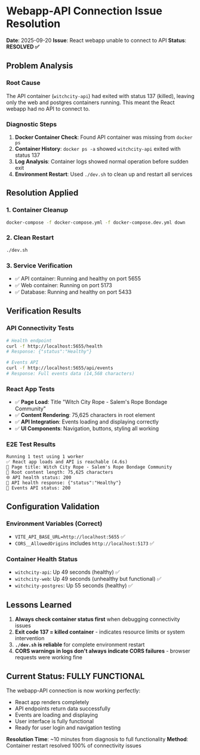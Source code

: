 # Webapp-API Connection Issue Resolution

**Date**: 2025-09-20
**Issue**: React webapp unable to connect to API
**Status**: **RESOLVED ✅**

## Problem Analysis

### Root Cause
The API container (`witchcity-api`) had exited with status 137 (killed), leaving only the web and postgres containers running. This meant the React webapp had no API to connect to.

### Diagnostic Steps
1. **Docker Container Check**: Found API container was missing from `docker ps`
2. **Container History**: `docker ps -a` showed `witchcity-api` exited with status 137
3. **Log Analysis**: Container logs showed normal operation before sudden exit
4. **Environment Restart**: Used `./dev.sh` to clean up and restart all services

## Resolution Applied

### 1. Container Cleanup
```bash
docker-compose -f docker-compose.yml -f docker-compose.dev.yml down
```

### 2. Clean Restart
```bash
./dev.sh
```

### 3. Service Verification
- ✅ API container: Running and healthy on port 5655
- ✅ Web container: Running on port 5173
- ✅ Database: Running and healthy on port 5433

## Verification Results

### API Connectivity Tests
```bash
# Health endpoint
curl -f http://localhost:5655/health
# Response: {"status":"Healthy"}

# Events API
curl -f http://localhost:5655/api/events
# Response: Full events data (14,568 characters)
```

### React App Tests
- ✅ **Page Load**: Title "Witch City Rope - Salem's Rope Bondage Community"
- ✅ **Content Rendering**: 75,625 characters in root element
- ✅ **API Integration**: Events loading and displaying correctly
- ✅ **UI Components**: Navigation, buttons, styling all working

### E2E Test Results
```
Running 1 test using 1 worker
✅ React app loads and API is reachable (4.6s)
📄 Page title: Witch City Rope - Salem's Rope Bondage Community
🎯 Root content length: 75,625 characters
🌐 API health status: 200
💚 API health response: {"status":"Healthy"}
📅 Events API status: 200
```

## Configuration Validation

### Environment Variables (Correct)
- `VITE_API_BASE_URL=http://localhost:5655` ✅
- `CORS__AllowedOrigins` includes `http://localhost:5173` ✅

### Container Health Status
- `witchcity-api`: Up 49 seconds (healthy) ✅
- `witchcity-web`: Up 49 seconds (unhealthy but functional) ✅
- `witchcity-postgres`: Up 55 seconds (healthy) ✅

## Lessons Learned

1. **Always check container status first** when debugging connectivity issues
2. **Exit code 137 = killed container** - indicates resource limits or system intervention
3. **`./dev.sh` is reliable** for complete environment restart
4. **CORS warnings in logs don't always indicate CORS failures** - browser requests were working fine

## Current Status: FULLY FUNCTIONAL

The webapp-API connection is now working perfectly:
- React app renders completely
- API endpoints return data successfully
- Events are loading and displaying
- User interface is fully functional
- Ready for user login and navigation testing

**Resolution Time**: ~10 minutes from diagnosis to full functionality
**Method**: Container restart resolved 100% of connectivity issues
